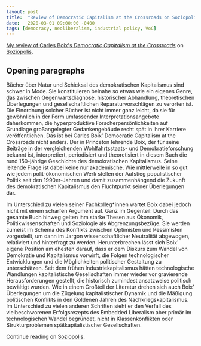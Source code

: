 ```yaml
---
layout: post
title:  "Review of Democratic Capitalism at the Crossroads on Soziopolis"
date:   2020-03-01 09:00:00 -0400
tags: [democracy, neoliberalism, industrial policy, VoC]
---
```


[My review of Carles Boix's *Democratic Capitalism at the Crossroads*](https://www.soziopolis.de/lesen/buecher/artikel/rezension-ergen/) on [Soziopolis](https://soziopolis.de).

<!--more-->

## Opening paragraphs

Bücher über Natur und Schicksal des demokratischen Kapitalismus sind schwer in Mode. Sie konstituieren beinahe so etwas wie ein eigenes Genre, das zwischen Gegenwartsdiagnose, historischer Abhandlung, theoretischen Überlegungen und gesellschaftlichen Reparaturvorschlägen zu verorten ist. Die Einordnung solcher Bücher ist nicht immer ganz leicht, da sie für gewöhnlich in der Form umfassender Interpretationsangebote daherkommen, die hyperproduktive Forscherpersönlichkeiten auf Grundlage großangelegter Gedankengebäude recht spät in ihrer Karriere veröffentlichen. Das ist bei Carles Boix' Democratic Capitalism at the Crossroads nicht anders. Der in Princeton lehrende Boix, der für seine Beiträge in der vergleichenden Wohlfahrtsstaats- und Demokratieforschung bekannt ist, interpretiert, periodisiert und theoretisiert in diesem Buch die rund 150-jährige Geschichte des demokratischen Kapitalismus. Seine leitende Frage ist dabei keine nur akademische. Wie mittlerweile in so gut wie jedem polit-ökonomischen Werk stellen der Aufstieg populistischer Politik seit den 1990er-Jahren und damit zusammenhängend die Zukunft des demokratischen Kapitalismus den Fluchtpunkt seiner Überlegungen dar.

Im Unterschied zu vielen seiner Fachkolleg*innen wartet Boix dabei jedoch nicht mit einem scharfen Argument auf. Ganz im Gegenteil: Durch das gesamte Buch hinweg gelten ihm starke Thesen aus Ökonomik, Politikwissenschaften und Soziologie als Abgrenzungsbezüge. Sie werden zumeist im Schema des Konflikts zwischen Optimisten und Pessimisten vorgestellt, um dann im Jargon wissenschaftlicher Neutralität abgewogen, relativiert und hinterfragt zu werden. Herunterbrechen lässt sich Boix' eigene Position am ehesten darauf, dass er dem Diskurs zum Wandel von Demokratie und Kapitalismus vorwirft, die Folgen technologischer Entwicklungen und die Möglichkeiten politischer Gestaltung zu unterschätzen. Seit dem frühen Industriekapitalismus hätten technologische Wandlungen kapitalistische Gesellschaften immer wieder vor gravierende Herausforderungen gestellt, die historisch zumindest ansatzweise politisch bewältigt wurden. Wie in einem Großteil der Literatur drehen sich auch Boix' Überlegungen um die Zügelung kapitalistischer Dynamik und die Mäßigung politischen Konflikts in den Goldenen Jahren des Nachkriegskapitalismus. Im Unterschied zu vielen anderen Schriften sieht er den Verfall des vielbeschworenen Erfolgsrezepts des Embedded Liberalism aber primär im technologischen Wandel begründet, nicht in Klassenkonflikten oder Strukturproblemen spätkapitalistischer Gesellschaften.

Continue reading on [Soziopolis](https://www.soziopolis.de/lesen/buecher/artikel/rezension-ergen/).
